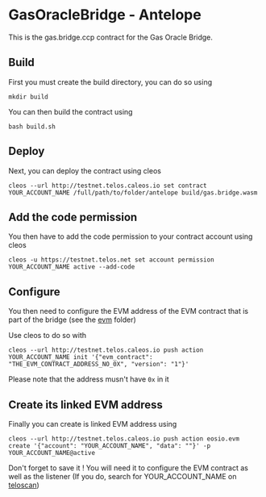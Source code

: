 # GasOracleBridge - Antelope

This is the gas.bridge.ccp contract for the Gas Oracle Bridge.

## Build

First you must create the build directory, you can do so using

`mkdir build`

You can then build the contract using

`bash build.sh`

## Deploy

Next, you can deploy the contract using cleos 

`cleos --url http://testnet.telos.caleos.io set contract YOUR_ACCOUNT_NAME /full/path/to/folder/antelope build/gas.bridge.wasm`

## Add the code permission

You then have to add the code permission to your contract account using cleos

`cleos -u https://testnet.telos.net set account permission YOUR_ACCOUNT_NAME active --add-code`

## Configure

You then need to configure the EVM address of the EVM contract that is part of the bridge (see the [evm](https://github.com/telosnetwork/gas-oracle-bridge/tree/master/evm) folder)

Use cleos to do so with

`cleos --url http://testnet.telos.caleos.io push action YOUR_ACCOUNT_NAME init '{"evm_contract": "THE_EVM_CONTRACT_ADDRESS_NO_0X", "version": "1"}'`

Please note that the address musn't have `0x` in it

## Create its linked EVM address

Finally you can create is linked EVM address using

`cleos --url http://testnet.telos.caleos.io push action eosio.evm create '{"account": "YOUR_ACCOUNT_NAME", "data": ""}' -p YOUR_ACCOUNT_NAME@active`

Don't forget to save it ! You will need it to configure the EVM contract as well as the listener (If you do, search for YOUR_ACCOUNT_NAME on [teloscan](https://testnet.teloscan.io/))
